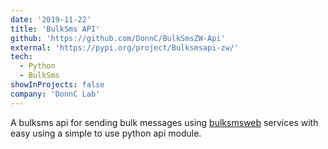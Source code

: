 ```yaml
---
date: '2019-11-22'
title: 'BulkSms API'
github: 'https://github.com/DonnC/BulkSmsZW-Api'
external: 'https://pypi.org/project/Bulksmsapi-zw/'
tech:
  - Python
  - BulkSms
showInProjects: false
company: 'DonnC Lab'
---
```


A bulksms api for sending bulk messages using [bulksmsweb](http://www.bulksmsweb.com/) services with easy using a simple to use python api module.
